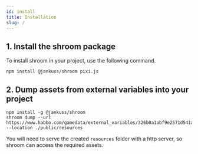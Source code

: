 ```yaml
---
id: install
title: Installation
slug: /
---
```


## 1. Install the shroom package

To install shroom in your project, use the following command.

```
npm install @jankuss/shroom pixi.js
```

## 2. Dump assets from external variables into your project

```
npm install -g @jankuss/shroom
shroom dump --url https://www.habbo.com/gamedata/external_variables/326b0a1abf9e2571d541ac05e6eb3173b83bddea --location ./public/resources
```

You will need to serve the created `resources` folder with a http server, so shroom can access the required assets.

